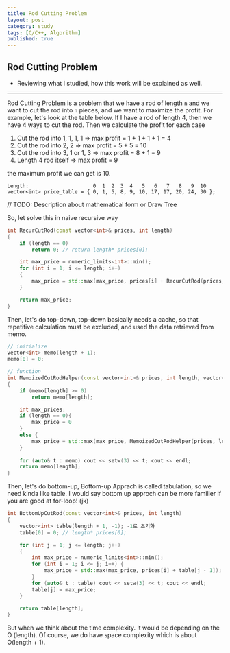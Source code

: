 ```yaml
---
title: Rod Cutting Problem
layout: post
category: study
tags: [C/C++, Algorithm]
published: true
---
```


## Rod Cutting Problem
* Reviewing what I studied, how this work will be explained as well. 
---

Rod Cutting Problem is a problem that we have a rod of length `n` and we want to cut the rod into `n` pieces, and we want to maximize the profit.
For example, let's look at the table below. If I have a rod of length 4, then we have 4 ways to cut the rod. Then we calculate the profit for each case

1. Cut the rod into 1, 1, 1, 1     => max profit = 1 + 1 + 1 + 1 = 4
2. Cut the rod into 2, 2           => max profit = 5 + 5 = 10
3. Cut the rod into 3, 1 or 1, 3   => max profit = 8 + 1 = 9
4. Length 4 rod itself             => max profit = 9

the maximum profit we can get is 10.

```
Length:                     0  1  2  3  4   5   6   7   8   9  10
vector<int> price_table = { 0, 1, 5, 8, 9, 10, 17, 17, 20, 24, 30 };
```

// TODO: Description about mathematical form or Draw Tree

So, let solve this in naive recursive way

```c++
int RecurCutRod(const vector<int>& prices, int length)
{
	if (length == 0)
		return 0; // return length* prices[0];

	int max_price = numeric_limits<int>::min();
	for (int i = 1; i <= length; i++)
	{
		max_price = std::max(max_price, prices[i] + RecurCutRod(prices, length - i));
	}

	return max_price;
}
```

Then, let's do top-down, top-down basically needs a cache, so that repetitive calculation must be excluded, and used the data retrieved from memo.

```c++
// initialize 
vector<int> memo(length + 1);
memo[0] = 0;

// function
int MemoizedCutRodHelper(const vector<int>& prices, int length, vector<int>& memo)
{
	if (memo[length] >= 0)
		return memo[length];

    int max_prices;
    if (length == 0){
        max_price = 0
    }
    else {
        max_price = std::max(max_price, MemoizedCutRodHelper(prices, length - i, memo))    
    }
	
    for (auto& t : memo) cout << setw(3) << t; cout << endl;
	return memo[length];
}
```

Then, let's do bottom-up, Bottom-up Apprach is called tabulation, so we need kinda like table. I would say bottom up approch can be more familier if you are good at for-loop! (jk)

```c++
int BottomUpCutRod(const vector<int>& prices, int length)
{
	vector<int> table(length + 1, -1); -1로 초기화
	table[0] = 0; // length* prices[0];

	for (int j = 1; j <= length; j++)
	{
		int max_price = numeric_limits<int>::min();
		for (int i = 1; i <= j; i++) {
			max_price = std::max(max_price, prices[i] + table[j - 1]);
		}
		for (auto& t : table) cout << setw(3) << t; cout << endl;
		table[j] = max_price;
	}

	return table[length];
}
```

But when we think about the time complexity. it would be depending on the O (length). Of course, we do have space complexity which is about O(length + 1).